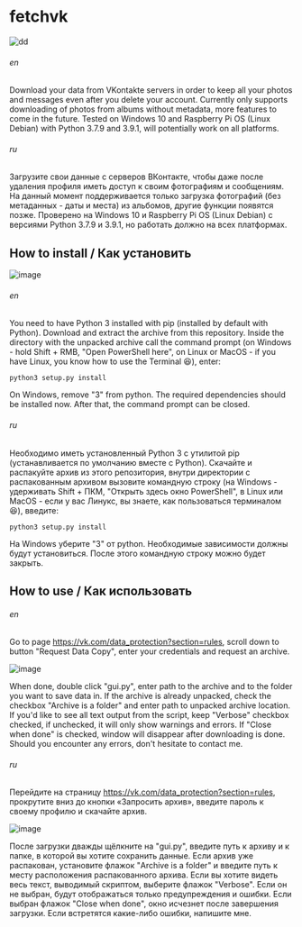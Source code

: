 # fetchvk

![dd](https://user-images.githubusercontent.com/77976599/156900383-cb11fe9f-5b66-43e4-a781-9fa5ec52162e.png)

###### en
Download your data from VKontakte servers in order to keep all your photos and messages even after you delete your account.
Currently only supports downloading of photos from albums without metadata, more features to come in the future.
Tested on Windows 10 and Raspberry Pi OS (Linux Debian) with Python 3.7.9 and 3.9.1, will potentially work on all platforms.

###### ru
Загрузите свои данные с серверов ВКонтакте, чтобы даже после удаления профиля иметь доступ к своим фотографиям и сообщениям.
На данный момент поддерживается только загрузка фотографий (без метаданных - даты и места) из альбомов, другие функции появятся позже.
Проверено на Windows 10 и Raspberry Pi OS (Linux Debian) с версиями Python 3.7.9 и 3.9.1, но работать должно на всех платформах.

## How to install / Как установить

![image](https://user-images.githubusercontent.com/77976599/156900698-6be6b300-b113-4b9e-8f8c-bb6067f6716a.png)

###### en
You need to have Python 3 installed with pip (installed by default with Python). Download and extract the archive from this repository. Inside the directory with the unpacked archive call the command prompt (on Windows - hold Shift + RMB, "Open PowerShell here", on Linux or MacOS - if you have Linux, you know how to use the Terminal :laughing:), enter:
```
python3 setup.py install
```
On Windows, remove "3" from python.
The required dependencies should be installed now. After that, the command prompt can be closed.

###### ru
Необходимо иметь установленный Python 3 с утилитой pip (устанавливается по умолчанию вместе с Python). Скачайте и распакуйте архив из этого репозитория, внутри директории с распакованным архивом вызовите командную строку (на Windows - удерживать Shift + ПКМ, "Открыть здесь окно PowerShell", в Linux или MacOS - если у вас Линукс, вы знаете, как пользоваться терминалом :laughing:), введите:
```
python3 setup.py install
```
На Windows уберите "3" от python.
Необходимые зависимости должны будут установиться. После этого командную строку можно будет закрыть.

## How to use / Как использовать
###### en
Go to page https://vk.com/data_protection?section=rules, scroll down to button "Request Data Copy", enter your credentials and request an archive.

![image](https://user-images.githubusercontent.com/77976599/156900448-abb44ed2-6adf-4acd-a473-df30fe9923cb.png)

When done, double click "gui.py", enter path to the archive and to the folder you want to save data in. If the archive is already unpacked, check the checkbox "Archive is a folder" and enter path to unpacked archive location. If you'd like to see all text output from the script, keep "Verbose" checkbox checked, if unchecked, it will only show warnings and errors. If "Close when done" is checked, window will disappear after downloading is done.
Should you encounter any errors, don't hesitate to contact me.

###### ru
Перейдите на страницу https://vk.com/data_protection?section=rules, прокрутите вниз до кнопки «Запросить архив», введите пароль к своему профилю и скачайте архив.

![image](https://user-images.githubusercontent.com/77976599/156900236-3a1b6061-7765-41ce-bb60-9c27882ee4ae.png)

После загрузки дважды щёлкните на "gui.py", введите путь к архиву и к папке, в которой вы хотите сохранить данные. Если архив уже распакован, установите флажок "Archive is a folder" и введите путь к месту расположения распакованного архива. Если вы хотите видеть весь текст, выводимый скриптом, выберите флажок "Verbose". Если он не выбран, будут отображаться только предупреждения и ошибки. Если выбран флажок "Close when done", окно исчезнет после завершения загрузки.
Если встретятся какие-либо ошибки, напишите мне.
